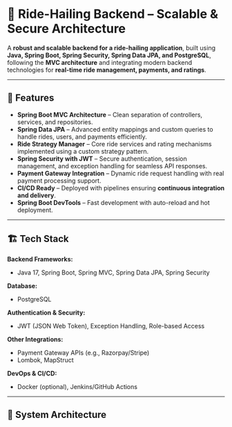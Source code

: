 # 🚖 Ride-Hailing Backend – Scalable & Secure Architecture  

A **robust and scalable backend for a ride-hailing application**, built using **Java, Spring Boot, Spring Security, Spring Data JPA, and PostgreSQL**, following the **MVC architecture** and integrating modern backend technologies for **real-time ride management, payments, and ratings**.  

---

## 🌟 Features  

- **Spring Boot MVC Architecture** – Clean separation of controllers, services, and repositories.  
- **Spring Data JPA** – Advanced entity mappings and custom queries to handle rides, users, and payments efficiently.  
- **Ride Strategy Manager** – Core ride services and rating mechanisms implemented using a custom strategy pattern.  
- **Spring Security with JWT** – Secure authentication, session management, and exception handling for seamless API responses.  
- **Payment Gateway Integration** – Dynamic ride request handling with real payment processing support.  
- **CI/CD Ready** – Deployed with pipelines ensuring **continuous integration and delivery**.  
- **Spring Boot DevTools** – Fast development with auto-reload and hot deployment.  

---

## 🏗️ Tech Stack  

**Backend Frameworks:**  
- Java 17, Spring Boot, Spring MVC, Spring Data JPA, Spring Security  

**Database:**  
- PostgreSQL  

**Authentication & Security:**  
- JWT (JSON Web Token), Exception Handling, Role-based Access  

**Other Integrations:**  
- Payment Gateway APIs (e.g., Razorpay/Stripe)  
- Lombok, MapStruct  

**DevOps & CI/CD:**  
- Docker (optional), Jenkins/GitHub Actions  

---

## 📐 System Architecture  

